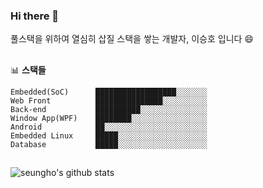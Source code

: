 ### Hi there 👋

풀스택을 위하여 열심히 삽질 스택을 쌓는 개발자, 이승호 입니다 😄
<em></em>

##
📊 **스택들**
<!--START_SECTION:waka-->
```text
Embedded(SoC)      ██████████████████░░░░░░░   
Web Front          ███████████████░░░░░░░░░░   
Back-end           ██████████░░░░░░░░░░░░░░░   
Window App(WPF)    ████████░░░░░░░░░░░░░░░░░   
Android            ██░░░░░░░░░░░░░░░░░░░░░░░   
Embedded Linux     █████░░░░░░░░░░░░░░░░░░░░   
Database           █████░░░░░░░░░░░░░░░░░░░░   
```

##
![seungho's github stats](https://github-readme-stats.vercel.app/api?username=dltmdgh0611&show_icons=true)
